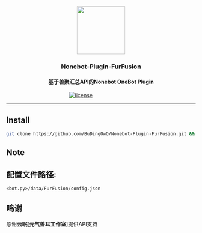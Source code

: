 <div align="center">
  <img height="128" src="https://cdn.jsdelivr.net/gh/BuDingOwO/BuDingOwO@master/Picture/Overview-IMG.gif" alt="">
</div>
<h3 align="center">Nonebot-Plugin-FurFusion</h3>
<h4 align="center">基于兽聚汇总API的Nonebot OneBot Plugin</h4>
<div align="center">
  <a href="https://raw.githubusercontent.com/BuDingOwO/Nonebot-Plugin-FurFusion/master/LICENSE">
      <img src="https://img.shields.io/github/license/BuDingOwO/Nonebot-Plugin-FurFusion" alt="license"></a>&emsp;
  <a href="https://www.forcecat.cn/"><img src="https://img.shields.io/badge/Official-官网-blue" alt=""></a>&emsp;
  <a href="https://twitter.com/BuDingOwO/"><img src="https://img.shields.io/badge/Twitter-%E6%8E%A8%E7%89%B9-blue" alt=""></a>&emsp;
  <a href="https://space.bilibili.com/526154182"><img src="https://img.shields.io/badge/Bilibili-B%E7%AB%99-ff69b4" alt=""></a>&emsp;
  <a href="mailto:admin@forcecat.cn"><img src="https://img.shields.io/badge/Email-邮箱-blue" alt=""></a>&emsp;
  <a href="mailto:admin@forcecat.cn"><img src="https://img.shields.io/badge/Email-邮箱-blue" alt=""></a>&emsp;
  <img src="https://visitor-badge.glitch.me/badge?page_id=BuDingOWO" alt="">
</div>

<hr>

## Install

```bash
git clone https://github.com/BuDingOwO/Nonebot-Plugin-FurFusion.git && cd Nonebot-Plugin-FurFusion
```
## Note



## 配置文件路径:

```
<bot.py>/data/FurFusion/config.json
```

## 鸣谢

感谢**云眠**[**元气兽耳工作室**]提供API支持
